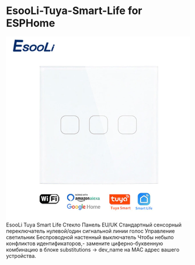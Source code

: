 # EsooLi-Tuya-Smart-Life for ESPHome
![](images/sample.png)
EsooLi Tuya Smart Life Стекло Панель EU/UK Стандартный сенсорный переключатель нулевой/один сигнальной линии голос Управление светильник Беспроводной настенный выключатель
Чтобы небыло конфликтов идентификаторов,- замените циферно-буквенную комбинацию в блоке substitutions -> dev_name на MAC адрес вашего устройства.
